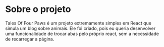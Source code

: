 # Sobre o projeto
Tales Of Four Paws é um projeto extremamente simples em React que simula um blog sobre animais. Ele foi criado, pois eu queria desenvolver uma funcionalidade de trocar abas pelo próprio react, sem a necessidade de recarregar a página.
